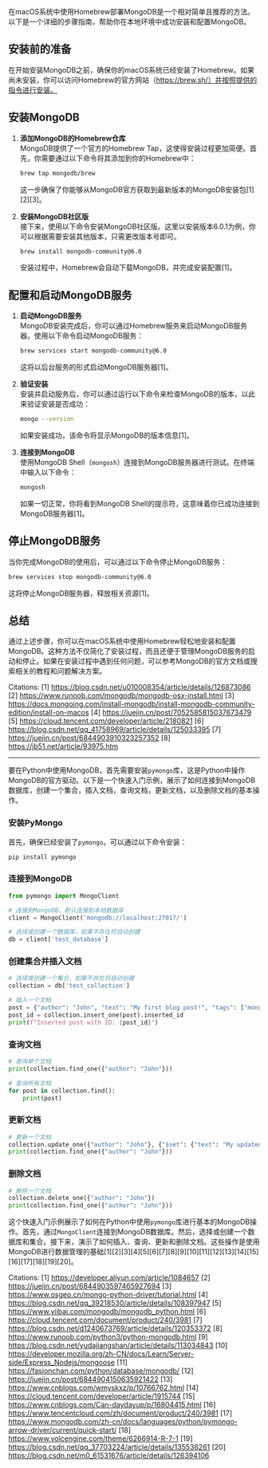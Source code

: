 在macOS系统中使用Homebrew部署MongoDB是一个相对简单且推荐的方法。以下是一个详细的步骤指南，帮助你在本地环境中成功安装和配置MongoDB。

## 安装前的准备

在开始安装MongoDB之前，确保你的macOS系统已经安装了Homebrew。如果尚未安装，你可以访问Homebrew的官方网站（https://brew.sh/）并按照提供的指令进行安装。

## 安装MongoDB

1. **添加MongoDB的Homebrew仓库**  
   MongoDB提供了一个官方的Homebrew Tap，这使得安装过程更加简便。首先，你需要通过以下命令将其添加到你的Homebrew中：
   ```bash
   brew tap mongodb/brew
   ```
   这一步确保了你能够从MongoDB官方获取到最新版本的MongoDB安装包[1][2][3]。

2. **安装MongoDB社区版**  
   接下来，使用以下命令安装MongoDB社区版。这里以安装版本6.0.1为例，你可以根据需要安装其他版本，只需更改版本号即可。
   ```bash
   brew install mongodb-community@6.0
   ```
   安装过程中，Homebrew会自动下载MongoDB，并完成安装配置[1]。

## 配置和启动MongoDB服务

1. **启动MongoDB服务**  
   MongoDB安装完成后，你可以通过Homebrew服务来启动MongoDB服务器。使用以下命令启动MongoDB服务：
   ```bash
   brew services start mongodb-community@6.0
   ```
   这将以后台服务的形式启动MongoDB服务器[1]。

2. **验证安装**  
   安装并启动服务后，你可以通过运行以下命令来检查MongoDB的版本，以此来验证安装是否成功：
   ```bash
   mongo --version
   ```
   如果安装成功，该命令将显示MongoDB的版本信息[1]。

3. **连接到MongoDB**  
   使用MongoDB Shell（`mongosh`）连接到MongoDB服务器进行测试。在终端中输入以下命令：
   ```bash
   mongosh
   ```
   如果一切正常，你将看到MongoDB Shell的提示符，这意味着你已成功连接到MongoDB服务器[1]。

## 停止MongoDB服务

当你完成MongoDB的使用后，可以通过以下命令停止MongoDB服务：
```bash
brew services stop mongodb-community@6.0
```
这将停止MongoDB服务器，释放相关资源[1]。

## 总结

通过上述步骤，你可以在macOS系统中使用Homebrew轻松地安装和配置MongoDB。这种方法不仅简化了安装过程，而且还便于管理MongoDB服务的启动和停止。如果在安装过程中遇到任何问题，可以参考MongoDB的官方文档或搜索相关的教程和问题解决方案。

Citations:
[1] https://blog.csdn.net/u010008354/article/details/126873086
[2] https://www.runoob.com/mongodb/mongodb-osx-install.html
[3] https://docs.mongoing.com/install-mongodb/install-mongodb-community-edition/install-on-macos
[4] https://juejin.cn/post/7052585815037673479
[5] https://cloud.tencent.com/developer/article/2180821
[6] https://blog.csdn.net/qq_41758969/article/details/125033395
[7] https://juejin.cn/post/6844903910323257352
[8] https://jb51.net/article/93975.htm


----

要在Python中使用MongoDB，首先需要安装`pymongo`库，这是Python中操作MongoDB的官方驱动。以下是一个快速入门示例，展示了如何连接到MongoDB数据库，创建一个集合，插入文档，查询文档，更新文档，以及删除文档的基本操作。

### 安装PyMongo

首先，确保已经安装了`pymongo`。可以通过以下命令安装：

```bash
pip install pymongo
```

### 连接到MongoDB

```python
from pymongo import MongoClient

# 连接到MongoDB，默认连接到本地数据库
client = MongoClient('mongodb://localhost:27017/')

# 选择或创建一个数据库，如果不存在将自动创建
db = client['test_database']
```

### 创建集合并插入文档

```python
# 选择或创建一个集合，如果不存在将自动创建
collection = db['test_collection']

# 插入一个文档
post = {"author": "John", "text": "My first blog post!", "tags": ["mongodb", "python", "pymongo"]}
post_id = collection.insert_one(post).inserted_id
print(f"Inserted post with ID: {post_id}")
```

### 查询文档

```python
# 查询单个文档
print(collection.find_one({"author": "John"}))

# 查询所有文档
for post in collection.find():
    print(post)
```

### 更新文档

```python
# 更新一个文档
collection.update_one({"author": "John"}, {"$set": {"text": "My updated blog post!"}})
print(collection.find_one({"author": "John"}))
```

### 删除文档

```python
# 删除一个文档
collection.delete_one({"author": "John"})
print(collection.find_one({"author": "John"}))
```

这个快速入门示例展示了如何在Python中使用`pymongo`库进行基本的MongoDB操作。首先，通过`MongoClient`连接到MongoDB数据库。然后，选择或创建一个数据库和集合。接下来，演示了如何插入、查询、更新和删除文档。这些操作是使用MongoDB进行数据管理的基础[1][2][3][4][5][6][7][8][9][10][11][12][13][14][15][16][17][18][19][20]。

Citations:
[1] https://developer.aliyun.com/article/1084657
[2] https://juejin.cn/post/6844903597465927694
[3] https://www.osgeo.cn/mongo-python-driver/tutorial.html
[4] https://blog.csdn.net/qq_39218530/article/details/108397947
[5] https://www.yiibai.com/mongodb/mongodb_python.html
[6] https://cloud.tencent.com/document/product/240/3981
[7] https://blog.csdn.net/d1240673769/article/details/120353372
[8] https://www.runoob.com/python3/python-mongodb.html
[9] https://blog.csdn.net/yudajiangshan/article/details/113034843
[10] https://developer.mozilla.org/zh-CN/docs/Learn/Server-side/Express_Nodejs/mongoose
[11] https://fasionchan.com/python/database/mongodb/
[12] https://juejin.cn/post/6844904150635921422
[13] https://www.cnblogs.com/wmyskxz/p/10766762.html
[14] https://cloud.tencent.com/developer/article/1915744
[15] https://www.cnblogs.com/Can-daydayup/p/16804415.html
[16] https://www.tencentcloud.com/zh/document/product/240/3981
[17] https://www.mongodb.com/zh-cn/docs/languages/python/pymongo-arrow-driver/current/quick-start/
[18] https://www.volcengine.com/theme/6266914-R-7-1
[19] https://blog.csdn.net/qq_37703224/article/details/135536261
[20] https://blog.csdn.net/m0_61531676/article/details/126394106
